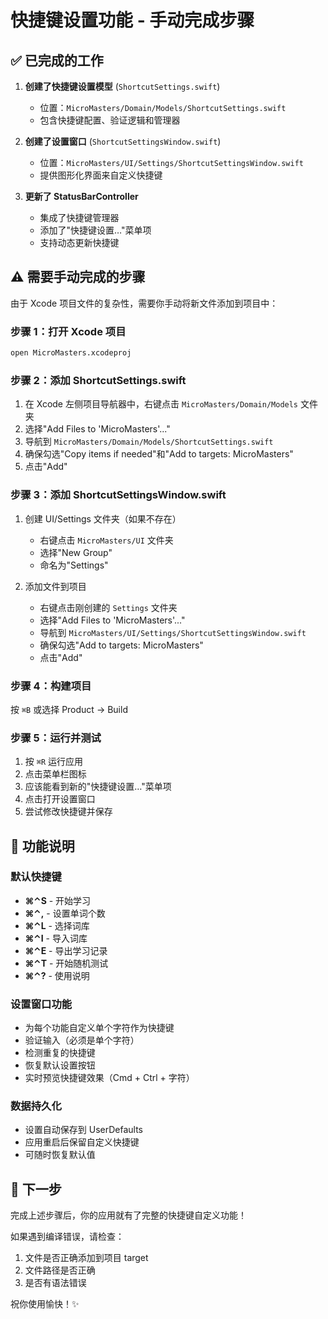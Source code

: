 # 快捷键设置功能 - 手动完成步骤

## ✅ 已完成的工作

1. **创建了快捷键设置模型** (`ShortcutSettings.swift`)
   - 位置：`MicroMasters/Domain/Models/ShortcutSettings.swift`
   - 包含快捷键配置、验证逻辑和管理器

2. **创建了设置窗口** (`ShortcutSettingsWindow.swift`)
   - 位置：`MicroMasters/UI/Settings/ShortcutSettingsWindow.swift`
   - 提供图形化界面来自定义快捷键

3. **更新了 StatusBarController**
   - 集成了快捷键管理器
   - 添加了"快捷键设置…"菜单项
   - 支持动态更新快捷键

## ⚠️ 需要手动完成的步骤

由于 Xcode 项目文件的复杂性，需要你手动将新文件添加到项目中：

### 步骤 1：打开 Xcode 项目

```bash
open MicroMasters.xcodeproj
```

### 步骤 2：添加 ShortcutSettings.swift

1. 在 Xcode 左侧项目导航器中，右键点击 `MicroMasters/Domain/Models` 文件夹
2. 选择"Add Files to 'MicroMasters'..."
3. 导航到 `MicroMasters/Domain/Models/ShortcutSettings.swift`
4. 确保勾选"Copy items if needed"和"Add to targets: MicroMasters"
5. 点击"Add"

### 步骤 3：添加 ShortcutSettingsWindow.swift

1. 创建 UI/Settings 文件夹（如果不存在）
   - 右键点击 `MicroMasters/UI` 文件夹
   - 选择"New Group"
   - 命名为"Settings"

2. 添加文件到项目
   - 右键点击刚创建的 `Settings` 文件夹
   - 选择"Add Files to 'MicroMasters'..."
   - 导航到 `MicroMasters/UI/Settings/ShortcutSettingsWindow.swift`
   - 确保勾选"Add to targets: MicroMasters"
   - 点击"Add"

### 步骤 4：构建项目

按 `⌘B` 或选择 Product → Build

### 步骤 5：运行并测试

1. 按 `⌘R` 运行应用
2. 点击菜单栏图标
3. 应该能看到新的"快捷键设置…"菜单项
4. 点击打开设置窗口
5. 尝试修改快捷键并保存

## 📝 功能说明

### 默认快捷键

- **⌘⌃S** - 开始学习
- **⌘⌃,** - 设置单词个数
- **⌘⌃L** - 选择词库
- **⌘⌃I** - 导入词库
- **⌘⌃E** - 导出学习记录
- **⌘⌃T** - 开始随机测试
- **⌘⌃?** - 使用说明

### 设置窗口功能

- 为每个功能自定义单个字符作为快捷键
- 验证输入（必须是单个字符）
- 检测重复的快捷键
- 恢复默认设置按钮
- 实时预览快捷键效果（Cmd + Ctrl + 字符）

### 数据持久化

- 设置自动保存到 UserDefaults
- 应用重启后保留自定义快捷键
- 可随时恢复默认值

## 🎯 下一步

完成上述步骤后，你的应用就有了完整的快捷键自定义功能！

如果遇到编译错误，请检查：
1. 文件是否正确添加到项目 target
2. 文件路径是否正确
3. 是否有语法错误

祝你使用愉快！✨
